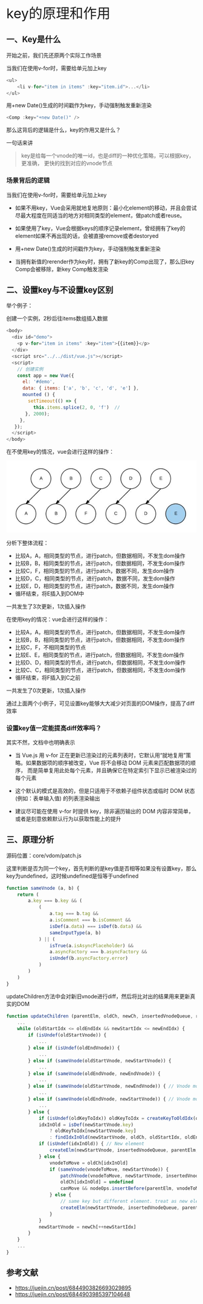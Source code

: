 <font style="font-size: 36px;">key的原理和作用</font>

## 一、Key是什么
开始之前，我们先还原两个实际工作场景

当我们在使用v-for时，需要给单元加上key
```js
<ul>
    <li v-for="item in items" :key="item.id">...</li>
</ul>
```
用+new Date()生成的时间戳作为key，手动强制触发重新渲染
```js
<Comp :key="+new Date()" />
```
那么这背后的逻辑是什么，key的作用又是什么？

一句话来讲

> key是给每一个vnode的唯一id，也是diff的一种优化策略，可以根据key，更准确， 更快的找到对应的vnode节点

### 场景背后的逻辑
当我们在使用v-for时，需要给单元加上key

- 如果不用key，Vue会采用就地复地原则：最小化element的移动，并且会尝试尽最大程度在同适当的地方对相同类型的element，做patch或者reuse。

- 如果使用了key，Vue会根据keys的顺序记录element，曾经拥有了key的element如果不再出现的话，会被直接remove或者destoryed

- 用+new Date()生成的时间戳作为key，手动强制触发重新渲染

- 当拥有新值的rerender作为key时，拥有了新key的Comp出现了，那么旧key Comp会被移除，新key Comp触发渲染
 
## 二、设置key与不设置key区别
举个例子：

创建一个实例，2秒后往items数组插入数据
```js
<body>
  <div id="demo">
    <p v-for="item in items" :key="item">{{item}}</p>
  </div>
  <script src="../../dist/vue.js"></script>
  <script>
    // 创建实例
    const app = new Vue({
      el: '#demo',
      data: { items: ['a', 'b', 'c', 'd', 'e'] },
      mounted () {
        setTimeout(() => { 
          this.items.splice(2, 0, 'f')  // 
       }, 2000);
     },
   });
  </script>
</body>
```
在不使用key的情况，vue会进行这样的操作：

<img src='../assets/vue17-1.png' />

分析下整体流程：

- 比较A，A，相同类型的节点，进行patch，但数据相同，不发生dom操作
- 比较B，B，相同类型的节点，进行patch，但数据相同，不发生dom操作
- 比较C，F，相同类型的节点，进行patch，数据不同，发生dom操作
- 比较D，C，相同类型的节点，进行patch，数据不同，发生dom操作
- 比较E，D，相同类型的节点，进行patch，数据不同，发生dom操作
- 循环结束，将E插入到DOM中
 
一共发生了3次更新，1次插入操作

在使用key的情况：vue会进行这样的操作：

- 比较A，A，相同类型的节点，进行patch，但数据相同，不发生dom操作
- 比较B，B，相同类型的节点，进行patch，但数据相同，不发生dom操作
- 比较C，F，不相同类型的节点
- 比较E、E，相同类型的节点，进行patch，但数据相同，不发生dom操作
- 比较D、D，相同类型的节点，进行patch，但数据相同，不发生dom操作
- 比较C、C，相同类型的节点，进行patch，但数据相同，不发生dom操作
- 循环结束，将F插入到C之前
 
一共发生了0次更新，1次插入操作

通过上面两个小例子，可见设置key能够大大减少对页面的DOM操作，提高了diff效率

### 设置key值一定能提高diff效率吗？
其实不然，文档中也明确表示

- 当 Vue.js 用 v-for 正在更新已渲染过的元素列表时，它默认用“就地复用”策略。如果数据项的顺序被改变，Vue 将不会移动 DOM 元素来匹配数据项的顺序， 而是简单复用此处每个元素，并且确保它在特定索引下显示已被渲染过的每个元素

- 这个默认的模式是高效的，但是只适用于不依赖子组件状态或临时 DOM 状态 (例如：表单输入值) 的列表渲染输出

- 建议尽可能在使用 v-for 时提供 key，除非遍历输出的 DOM 内容非常简单，或者是刻意依赖默认行为以获取性能上的提升

## 三、原理分析
源码位置：core/vdom/patch.js

这里判断是否为同一个key，首先判断的是key值是否相等如果没有设置key，那么key为undefined，这时候undefined是恒等于undefined
```js
function sameVnode (a, b) {
    return (
        a.key === b.key && (
            (
                a.tag === b.tag &&
                a.isComment === b.isComment &&
                isDef(a.data) === isDef(b.data) &&
                sameInputType(a, b)
            ) || (
                isTrue(a.isAsyncPlaceholder) &&
                a.asyncFactory === b.asyncFactory &&
                isUndef(b.asyncFactory.error)
            )
        )
    )
}
```
updateChildren方法中会对新旧vnode进行diff，然后将比对出的结果用来更新真实的DOM
```js
function updateChildren (parentElm, oldCh, newCh, insertedVnodeQueue, removeOnly) {
    ...
    while (oldStartIdx <= oldEndIdx && newStartIdx <= newEndIdx) {
        if (isUndef(oldStartVnode)) {
            ...
        } else if (isUndef(oldEndVnode)) {
            ...
        } else if (sameVnode(oldStartVnode, newStartVnode)) {
            ...
        } else if (sameVnode(oldEndVnode, newEndVnode)) {
            ...
        } else if (sameVnode(oldStartVnode, newEndVnode)) { // Vnode moved right
            ...
        } else if (sameVnode(oldEndVnode, newStartVnode)) { // Vnode moved left
            ...
        } else {
            if (isUndef(oldKeyToIdx)) oldKeyToIdx = createKeyToOldIdx(oldCh, oldStartIdx, oldEndIdx)
            idxInOld = isDef(newStartVnode.key)
                ? oldKeyToIdx[newStartVnode.key]
                : findIdxInOld(newStartVnode, oldCh, oldStartIdx, oldEndIdx)
            if (isUndef(idxInOld)) { // New element
                createElm(newStartVnode, insertedVnodeQueue, parentElm, oldStartVnode.elm, false, newCh, newStartIdx)
            } else {
                vnodeToMove = oldCh[idxInOld]
                if (sameVnode(vnodeToMove, newStartVnode)) {
                    patchVnode(vnodeToMove, newStartVnode, insertedVnodeQueue, newCh, newStartIdx)
                    oldCh[idxInOld] = undefined
                    canMove && nodeOps.insertBefore(parentElm, vnodeToMove.elm, oldStartVnode.elm)
                } else {
                    // same key but different element. treat as new element
                    createElm(newStartVnode, insertedVnodeQueue, parentElm, oldStartVnode.elm, false, newCh, newStartIdx)
                }
            }
            newStartVnode = newCh[++newStartIdx]
        }
    }
    ...
}
```
## 参考文献
- https://juejin.cn/post/6844903826693029895
- https://juejin.cn/post/6844903985397104648